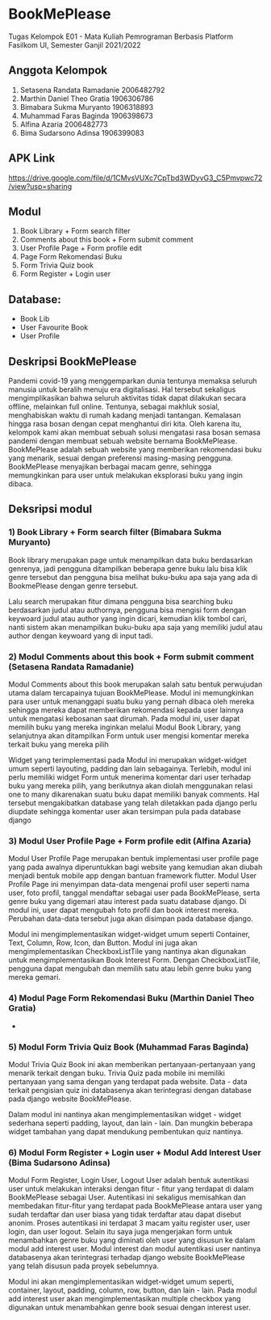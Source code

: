 # BookMePlease
Tugas Kelompok E01 - Mata Kuliah Pemrograman Berbasis Platform
Fasilkom UI, Semester Ganjil 2021/2022

## Anggota Kelompok 
1. Setasena Randata Ramadanie 2006482792
2. Marthin Daniel Theo Gratia  1906306786
3. Bimabara Sukma Muryanto 1906318893
4. Muhammad Faras Baginda 1906398673
5. Alfina Azaria 2006482773
6. Bima Sudarsono Adinsa 1906399083

## APK Link
https://drive.google.com/file/d/1CMvsVUXc7CpTbd3WDyvG3_C5Pmvpwc72/view?usp=sharing

## Modul
1. Book Library + Form search filter
2. Comments about this book + Form submit comment
3. User Profile Page + Form profile edit
4. Page Form Rekomendasi Buku
5. Form Trivia Quiz book 
6. Form Register + Login user

## Database: 
- Book Lib
- User Favourite Book
- User Profile

## Deskripsi BookMePlease
Pandemi covid-19 yang menggemparkan dunia tentunya memaksa seluruh manusia untuk beralih menuju era digitalisasi. Hal tersebut sekaligus mengimplikasikan bahwa seluruh aktivitas tidak dapat dilakukan secara offline, melainkan full online. Tentunya, sebagai makhluk sosial, menghabiskan waktu di rumah kadang menjadi tantangan. Kemalasan hingga rasa bosan dengan cepat menghantui diri kita. Oleh karena itu, kelompok kami akan membuat sebuah solusi mengatasi rasa bosan semasa pandemi dengan membuat sebuah website bernama BookMePlease. BookMePlease adalah sebuah website yang memberikan rekomendasi buku yang menarik, sesuai dengan preferensi masing-masing pengguna. BookMePlease  menyajikan berbagai macam genre, sehingga memungkinkan para user untuk melakukan eksplorasi buku yang ingin dibaca.

## Deksripsi modul



### 1) Book Library + Form search filter (Bimabara Sukma Muryanto)
Book library merupakan page untuk menampilkan data buku berdasarkan genrenya, jadi pengguna ditampilkan beberapa genre buku lalu bisa klik genre tersebut dan pengguna bisa melihat buku-buku apa saja yang ada di BookmePlease dengan genre tersebut.

Lalu search merupakan fitur dimana pengguna bisa searching buku berdasarkan judul atau authornya, pengguna bisa mengisi form dengan keywoard judul atau author yang ingin dicari, kemudian klik tombol cari, nanti sistem akan menampilkan buku-buku apa saja yang memiliki judul atau author dengan keywoard yang di input tadi.


### 2) Modul Comments about this book + Form submit comment (Setasena Randata Ramadanie)
Modul Comments about this book merupakan salah satu bentuk perwujudan utama dalam tercapainya tujuan BookMePlease. Modul ini memungkinkan para user untuk menanggapi suatu buku yang pernah dibaca oleh mereka sehingga mereka dapat memberikan rekomendasi kepada user lainnya untuk mengatasi kebosanan saat dirumah. Pada modul ini, user dapat memilih buku yang mereka inginkan melalui Modul Book Library, yang selanjutnya akan ditampilkan Form untuk user mengisi komentar mereka terkait buku yang mereka pilih

Widget yang terimplementasi pada Modul ini merupakan widget-widget umum seperti layouting, padding dan lain sebagainya. Terlebih, modul ini perlu memiliki widget Form untuk menerima komentar dari user terhadap buku yang mereka pilih, yang berikutnya akan diolah menggunakan relasi one to many dikarenakan suatu buku dapat memiliki banyak comments. Hal tersebut mengakibatkan database yang telah diletakkan pada django perlu diupdate sehingga komentar user akan tersimpan pula pada database django

### 3) Modul User Profile Page + Form profile edit (Alfina Azaria)
Modul User Profile Page merupakan bentuk implementasi user profile page yang pada awalnya diperuntukkan bagi website yang kemudian akan diubah menjadi bentuk mobile app dengan bantuan framework flutter. Modul User Profile Page ini menyimpan data-data mengenai profil user seperti nama user, foto profil, tanggal mendaftar sebagai user pada BookMePlease, serta genre buku yang digemari atau interest pada suatu database django. Di modul ini, user dapat mengubah foto profil dan book interest mereka. Perubahan data-data tersebut juga akan disimpan pada database django.

Modul ini mengimplementasikan widget-widget umum seperti Container, Text, Column, Row, Icon, dan Button. Modul ini juga akan mengimplementasikan CheckboxListTile yang nantinya akan digunakan untuk mengimplementasikan Book Interest Form. Dengan CheckboxListTile, pengguna dapat mengubah dan memilih satu atau lebih genre buku yang mereka gemari.

### 4) Modul Page Form Rekomendasi Buku (Marthin Daniel Theo Gratia)
-
### 5) Modul Form Trivia Quiz Book  (Muhammad Faras Baginda)
Modul Trivia Quiz Book ini akan memberikan pertanyaan-pertanyaan yang menarik terkait dengan buku. Trivia Quiz pada mobile ini memiliki pertanyaan yang sama dengan yang terdapat pada website. Data - data terkait pengisian quiz ini databasenya akan terintegrasi dengan database pada django website BookMePlease. 

Dalam modul ini nantinya akan mengimplementasikan widget - widget sederhana seperti padding, layout, dan lain - lain. Dan mungkin beberapa widget tambahan yang dapat mendukung pembentukan quiz nantinya.

### 6) Modul Form Register + Login user + Modul Add Interest User (Bima Sudarsono Adinsa)
Modul Form Register, Login User, Logout User adalah bentuk autentikasi user untuk melakukan interaksi dengan fitur - fitur yang terdapat di dalam BookMePlease sebagai User. Autentikasi ini sekaligus memisahkan dan membedakan fitur-fitur yang terdapat pada BookMePlease antara user yang sudah terdaftar dan user biasa yang tidak terdaftar atau dapat disebut anonim. Proses autentikasi ini terdapat 3 macam yaitu register user, user login, dan user logout. Selain itu saya juga mengerjakan form untuk menambahkan genre buku yang diminati oleh user yang disusun ke dalam modul add interest user. Modul interest dan modul autentikasi user nantinya databasenya akan terintegrasi terhadap django website BookMePlease yang telah disusun pada proyek sebelumnya. 

Modul ini akan mengimplementasikan widget-widget umum seperti, container, layout, padding, column, row, button, dan lain - lain. Pada modul add interest user akan mengimplementasikan multiple checkbox yang digunakan untuk menambahkan genre book sesuai dengan interest user. 
